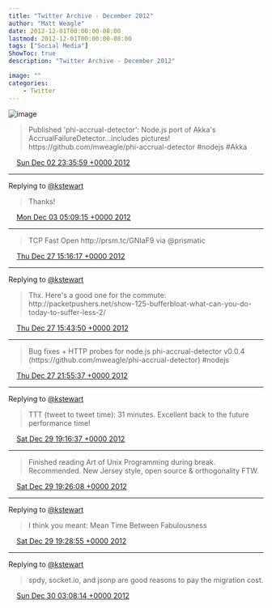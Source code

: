 ```yaml
---
title: "Twitter Archive - December 2012"
author: "Matt Weagle"
date: 2012-12-01T00:00:00-08:00
lastmod: 2012-12-01T00:00:00-08:00
tags: ["Social Media"]
ShowToc: true
description: "Twitter Archive - December 2012"

image: ""
categories: 
    - Twitter
---
```

![image](/sadtwitterbird3.jpg)

> Published 'phi\-accrual\-detector': Node\.js port of Akka's AccrualFailureDetector\.\.\.includes pictures\! https://github\.com/mweagle/phi\-accrual\-detector \#nodejs \#Akka

<img src="./media/tweet.ico" width="12" /> [Sun Dec 02 23:35:59 +0000 2012](https://twitter.com/mweagle/status/275382837597851648)

----

Replying to [@kstewart](https://twitter.com/kstewart/status/275403188365045763)

> Thanks\!

<img src="./media/tweet.ico" width="12" /> [Mon Dec 03 05:09:15 +0000 2012](https://twitter.com/mweagle/status/275466708825817088)

----

> TCP Fast Open http://prsm\.tc/GNIaF9 via @prismatic

<img src="./media/tweet.ico" width="12" /> [Thu Dec 27 15:16:17 +0000 2012](https://twitter.com/mweagle/status/284316782024605696)

----

Replying to [@kstewart](https://twitter.com/kstewart/status/284318054471577600)

> Thx\.  Here's a good one for the commute: http://packetpushers\.net/show\-125\-bufferbloat\-what\-can\-you\-do\-today\-to\-suffer\-less\-2/

<img src="./media/tweet.ico" width="12" /> [Thu Dec 27 15:43:50 +0000 2012](https://twitter.com/mweagle/status/284323711958515712)

----

> Bug fixes \+ HTTP probes for node\.js phi\-accrual\-detector v0\.0\.4 \(https://github\.com/mweagle/phi\-accrual\-detector\) \#nodejs

<img src="./media/tweet.ico" width="12" /> [Thu Dec 27 21:55:37 +0000 2012](https://twitter.com/mweagle/status/284417275895885824)

----

Replying to [@kstewart](https://twitter.com/kstewart/status/285087875006078977)

> TTT \(tweet to tweet time\): 31 minutes\. Excellent back to the future performance time\!

<img src="./media/tweet.ico" width="12" /> [Sat Dec 29 19:16:37 +0000 2012](https://twitter.com/mweagle/status/285102036566032384)

----

> Finished reading Art of Unix Programming during break\. Recommended\.  New Jersey style, open source &amp; orthogonality FTW\.

<img src="./media/tweet.ico" width="12" /> [Sat Dec 29 19:26:08 +0000 2012](https://twitter.com/mweagle/status/285104433145204736)

----

Replying to [@kstewart](https://twitter.com/kstewart/status/285102536468332544)

> I think you meant: Mean Time Between Fabulousness

<img src="./media/tweet.ico" width="12" /> [Sat Dec 29 19:28:55 +0000 2012](https://twitter.com/mweagle/status/285105132989992960)

----

Replying to [@kstewart](https://twitter.com/kstewart/status/285205008570523648)

> spdy, socket\.io, and jsonp are good reasons to pay the migration cost\.

<img src="./media/tweet.ico" width="12" /> [Sun Dec 30 03:08:14 +0000 2012](https://twitter.com/mweagle/status/285220723193155587)